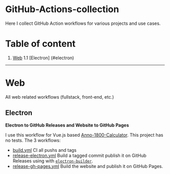 # GitHub-Actions-collection
Here I collect GitHub Action workflows for various projects and use cases.

# Table of content
 1. [Web](#web)
   1.1 [Electron] (#electron)

-----

# Web
All web related workflows (fullstack, front-end, etc.)

## Electron
**Electron to GitHub Releases and Website to GitHub Pages**

I use this workflow for Vue.js based [Anno-1800-Calculator](https://github.com/suhrmann/Anno-1800-Calculator). This project has no tests. 
The 3 workflows: 
 - [build.yml](https://github.com/suhrmann/Anno-1800-Calculator/blob/master/.github/workflows/build.yml) CI all pushs and tags
 - [release-electron.yml](https://github.com/suhrmann/Anno-1800-Calculator/blob/master/.github/workflows/release-electron.yml) Build a tagged commit publish it on GitHub Releases using with [``electron-builder``](https://www.electron.build/configuration/publish).
 - [release-gh-pages.yml](https://github.com/suhrmann/Anno-1800-Calculator/blob/master/.github/workflows/release-gh-pages.yml) Build the website and publish it on GitHub Pages.
